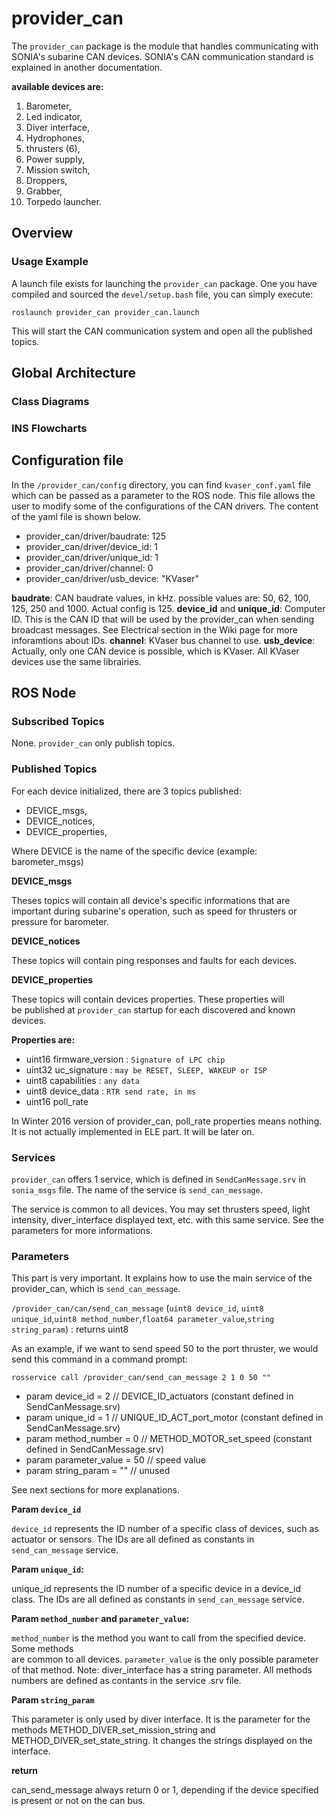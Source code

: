 # provider_can

The `provider_can` package is the module that handles communicating with SONIA's subarine CAN devices.
SONIA's CAN communication standard is explained in another documentation. 

**available devices are:**

1. Barometer,
2. Led indicator,
3. Diver interface,
4. Hydrophones,
5. thrusters (6),
6. Power supply,
7. Mission switch,
8. Droppers,
9. Grabber,
10. Torpedo launcher.

## Overview

### Usage Example

A launch file exists for launching the `provider_can` package.
One you have compiled and sourced the `devel/setup.bash` file, you can simply
execute:

	roslaunch provider_can provider_can.launch

This will start the CAN communication system and open all the published topics.

## Global Architecture

### Class Diagrams

### INS Flowcharts

## Configuration file

In the `/provider_can/config` directory, you can find `kvaser_conf.yaml` file which can be 
passed as a parameter to the ROS node. This file allows the user to modify some of
the configurations of the CAN drivers. The content of the yaml file is shown below.

* provider_can/driver/baudrate: 125
* provider_can/driver/device_id: 1
* provider_can/driver/unique_id: 1
* provider_can/driver/channel: 0
* provider_can/driver/usb_device: "KVaser"

**baudrate**: CAN baudrate values, in kHz. possible values are: 50, 62, 100, 125, 250 and 1000. 
Actual config is 125.
**device_id** and **unique_id**: Computer ID. This is the CAN ID that will be used by the provider_can when sending broadcast messages.
See Electrical section in the Wiki page for more inforamtions about IDs.
**channel**: KVaser bus channel to use. 
**usb_device**: Actually, only one CAN device is possible, which is KVaser. All KVaser devices use the same librairies.

## ROS Node

### Subscribed Topics

None. `provider_can` only publish topics.

### Published Topics

For each device initialized, there are 3 topics published:  
 
* DEVICE_msgs,
* DEVICE_notices,
* DEVICE_properties,

Where DEVICE is the name of the specific device (example: barometer_msgs)  

**DEVICE_msgs**

Theses topics will contain all device's specific informations that are
important during subarine's operation, such as speed for thrusters or
pressure for barometer.

**DEVICE_notices**

These topics will contain ping responses and faults for each devices.

**DEVICE_properties**

These topics will contain devices properties. These properties will  
be published at `provider_can` startup for each discovered and known devices.

**Properties are:**  

* uint16 firmware_version : `Signature of LPC chip`
* uint32 uc_signature : `may be RESET, SLEEP, WAKEUP or ISP`
* uint8 capabilities : `any data`
* uint8 device_data : `RTR send rate, in ms`
* uint16 poll_rate

In Winter 2016 version of provider_can, poll_rate properties means nothing.  
It is not actually implemented in ELE part. It will be later on.

### Services

`provider_can` offers 1 service, which is defined in `SendCanMessage.srv`
in `sonia_msgs` file.
The name of the service is `send_can_message`.

The service is common to all devices. You may set thrusters speed,
light intensity, diver_interface displayed text, etc. with this same
service. See the parameters for more informations.

### Parameters

This part is very important. It explains how to use the main service
of the provider_can, which is `send_can_message`. 

`/provider_can/can/send_can_message` (`uint8 device_id`, `uint8 unique_id`,`uint8 method_number`,`float64 parameter_value`,`string string_param`) : returns uint8

As an example, if we want to send speed 50 to the port thruster, we would send this command in a command prompt:

`rosservice call /provider_can/send_can_message 2 1 0 50 ""`

* param device_id = 2 			// DEVICE_ID_actuators (constant defined in SendCanMessage.srv)
* param unique_id = 1 			// UNIQUE_ID_ACT_port_motor (constant defined in SendCanMessage.srv)
* param method_number = 0 		// METHOD_MOTOR_set_speed (constant defined in SendCanMessage.srv)
* param parameter_value = 50 	// speed value
* param string_param = "" 		// unused

See next sections for more explanations.


**Param `device_id`**

`device_id` represents the ID number of a specific class of devices, such as
actuator or sensors. The IDs are all defined as constants in `send_can_message` service.


**Param `unique_id`:**

unique_id represents the ID number of a specific device in a device_id class.
The IDs are all defined as constants in `send_can_message` service.

	
**Param `method_number` and `parameter_value`:**

`method_number` is the method you want to call from the specified device. Some methods  
are common to all devices. `parameter_value` is the only possible parameter of that method.
Note: diver_interface has a string parameter. All methods numbers are defined as contants in the service .srv file.



**Param `string_param`**

This parameter is only used by diver interface. It is the parameter
for the methods METHOD_DIVER_set_mission_string and METHOD_DIVER_set_state_string.
It changes the strings displayed on the interface.

**return**

can_send_message always return 0 or 1, depending if the device specified is 
present or not on the can bus.
